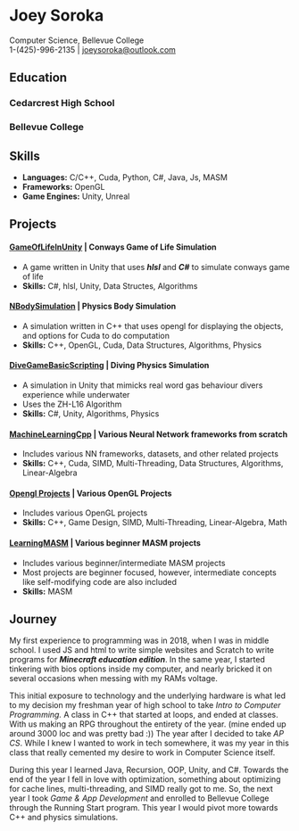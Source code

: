 # Joey Soroka
Computer Science, Bellevue College
<br>
1-(425)-996-2135 | joeysoroka@outlook.com

## Education
### Cedarcrest High School

### Bellevue College

## Skills
* **Languages:** C/C++, Cuda, Python, C#, Java, Js, MASM
* **Frameworks:** OpenGL
* **Game Engines:** Unity, Unreal

## Projects
#### [GameOfLifeInUnity](https://github.com/Joey574/GameOfLifeInUnity) | **Conways Game of Life Simulation**
* A game written in Unity that uses **_hlsl_** and **_C#_** to simulate conways game of life
* **Skills:** C#, hlsl, Unity, Data Structes, Algorithms

#### [NBodySimulation](https://github.com/Joey574/NBodySimulation) | **Physics Body Simulation**
* A simulation written in C++ that uses opengl for displaying the objects, and options for Cuda to do computation
* **Skills:** C++, OpenGL, Cuda, Data Structures, Algorithms, Physics

#### [DiveGameBasicScripting](https://github.com/Joey574/DiveGameBasicScripting) | **Diving Physics Simulation**
* A simulation in Unity that mimicks real word gas behaviour divers experience while underwater
* Uses the ZH-L16 Algorithm
* **Skills:** C#, Unity, Algorithms, Physics

#### [MachineLearningCpp](https://github.com/Joey574/MachineLearningCpp) | **Various Neural Network frameworks from scratch**
* Includes various NN frameworks, datasets, and other related projects
*  **Skills:** C++, Cuda, SIMD, Multi-Threading, Data Structures, Algorithms, Linear-Algebra

#### [Opengl Projects](https://github.com/Joey574/OpenglProjects) | **Various OpenGL Projects**
* Includes various OpenGL projects
*  **Skills:** C++, Game Design, SIMD, Multi-Threading, Linear-Algebra, Math

#### [LearningMASM](https://github.com/Joey574/LearningMASM) | **Various beginner MASM projects**
* Includes various beginner/intermediate MASM projects
* Most projects are beginner focused, however, intermediate concepts like self-modifying code are also included
*  **Skills:** MASM

## Journey
My first experience to programming was in 2018, when I was in middle school. I used JS and html to write simple websites and Scratch to write programs for **_Minecraft education edition_**. In the same year, I started tinkering with bios options inside my computer, and nearly bricked it on several occasions when messing with my RAMs voltage. 

This initial exposure to technology and the underlying hardware is what led to my decision my freshman year of high school to take *Intro to Computer Programming.* A class in C++ that started at loops, and ended at classes. With us making an RPG throughout the entirety of the year. (mine ended up around 3000 loc and was pretty bad :)) The year after I decided to take *AP CS*. While I knew I wanted to work in tech somewhere, it was my year in this class that really cemented my desire to work in Computer Science itself.

During this year I learned Java, Recursion, OOP, Unity, and C#. Towards the end of the year I fell in love with optimization, something about optimizing for cache lines, multi-threading, and SIMD really got to me. So, the next year I took *Game & App Development* and enrolled to Bellevue College through the Running Start program. This year I would pivot more towards C++ and physics simulations.
